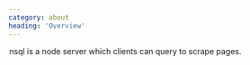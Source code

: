 ```yaml
---
category: about
heading: 'Overview'
---
```


&#8202;<span class="project-name">nsql</span> is a node server which clients can query 
to scrape pages.